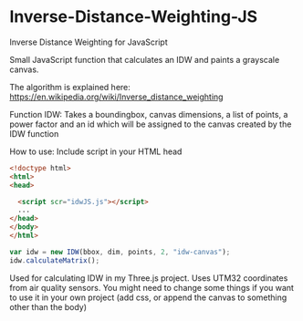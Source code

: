 # Inverse-Distance-Weighting-JS
Inverse Distance Weighting for JavaScript

Small JavaScript function that calculates an IDW and paints a grayscale canvas. 

The algorithm is explained here: https://en.wikipedia.org/wiki/Inverse_distance_weighting

Function IDW:
Takes a boundingbox, canvas dimensions, a list of points, a power factor and an id which will be assigned to the canvas created by the IDW function

How to use:
Include script in your HTML head 
```html
<!doctype html>
<html>
<head>

  <script scr="idwJS.js"></script>
  ...
</head>
</body>
</html>
```

```javascript
var idw = new IDW(bbox, dim, points, 2, "idw-canvas");
idw.calculateMatrix();
```

Used for calculating IDW in my Three.js project. Uses UTM32 coordinates from air quality sensors. You might need to change some things if you want to use it in your own project (add css, or append the canvas to something other than the body)
